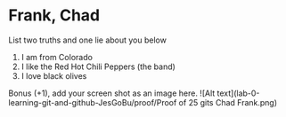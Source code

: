 # Frank, Chad
List two truths and one lie about you below

1. I am from Colorado
2. I like the Red Hot Chili Peppers (the band)
3. I love black olives


Bonus (+1), add your screen shot as an image here.
![Alt text](lab-0-learning-git-and-github-JesGoBu/proof/Proof of 25 gits Chad Frank.png)
